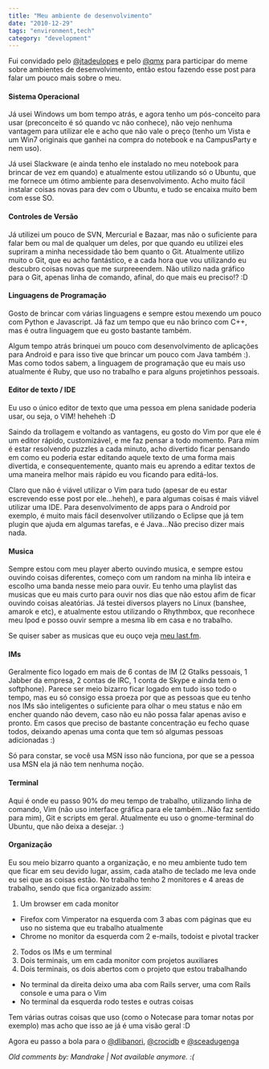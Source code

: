 ```yaml
---
title: "Meu ambiente de desenvolvimento"
date: "2010-12-29"
tags: "environment,tech"
category: "development"
---
```


Fui convidado pelo [@jtadeulopes](http://twitter.com/#!/jtadeulopes) e
pelo [@qmx](http://twitter.com/#!/qmx) para participar do meme sobre
ambientes de desenvolvimento, então estou fazendo esse post para falar
um pouco mais sobre o meu.

#### Sistema Operacional

Já usei Windows um bom tempo atrás, e agora tenho um pós-conceito para
usar (preconceito é só quando vc não conhece), não vejo nenhuma
vantagem para utilizar ele e acho que não vale o preço (tenho um Vista
e um Win7 originais que ganhei na compra do notebook e na CampusParty
e nem uso).

Já usei Slackware (e ainda tenho ele instalado no meu notebook para
brincar de vez em quando) e atualmente estou utilizando só o Ubuntu,
que me fornece um ótimo ambiente para desenvolvimento. Acho muito
fácil instalar coisas novas para dev com o Ubuntu, e tudo se encaixa
muito bem com esse SO.

#### Controles de Versão

Já utilizei um pouco de SVN, Mercurial e Bazaar, mas não o suficiente
para falar bem ou mal de qualquer um deles, por que quando eu utilizei
eles supriram a minha necessidade tão bem quanto o Git.  Atualmente
utilizo muito o Git, que eu acho fantástico, e a cada hora que vou
utilizando eu descubro coisas novas que me surpreeendem.  Não utilizo
nada gráfico para o Git, apenas linha de comando, afinal, do que mais
eu preciso!? :D

#### Linguagens de Programação

Gosto de brincar com várias linguagens e sempre estou mexendo um pouco
com Python e Javascript. Já faz um tempo que eu não brinco com C++,
mas é outra linguagem que eu gosto bastante também.

Algum tempo atrás brinquei um pouco com desenvolvimento de aplicações
para Android e para isso tive que brincar um pouco com Java também :).
Mas como todos sabem, a linguagem de programação que eu mais uso
atualmente é Ruby, que uso no trabalho e para alguns projetinhos
pessoais.

#### Editor de texto / IDE

Eu uso o único editor de texto que uma pessoa em plena sanidade
poderia usar, ou seja, o VIM! heheheh :D

Saindo da trollagem e voltando as vantagens, eu gosto do Vim por que
ele é um editor rápido, customizável, e me faz pensar a todo
momento. Para mim é estar resolvendo puzzles a cada minuto, acho
divertido ficar pensando em como eu poderia estar editando aquele
texto de uma forma mais divertida, e consequentemente, quanto mais eu
aprendo a editar textos de uma maneira melhor mais rápido eu vou
ficando para editá-los.

Claro que não é viável utilizar o Vim para tudo (apesar de eu estar
escrevendo esse post por ele...heheh), e para algumas coisas é mais
viável utilizar uma IDE. Para desenvolvimento de apps para o Android
por exemplo, é muito mais fácil desenvolver utilizando o Eclipse que
já tem plugin que ajuda em algumas tarefas, e é Java...Não preciso
dizer mais nada.

#### Musica
Sempre estou com meu player aberto ouvindo musica, e sempre estou ouvindo coisas diferentes, começo com um random na minha lib inteira e escolho uma banda nesse meio para ouvir.
Eu tenho uma playlist das musicas que eu mais curto para ouvir nos dias que não estou afim de ficar ouvindo coisas aleatórias.
Já testei diversos players no Linux (banshee, amarok e etc), e atualmente estou utilizando o Rhythmbox, que reconhece meu Ipod e posso ouvir sempre a mesma lib em casa e no trabalho.

Se quiser saber as musicas que eu ouço veja [meu last.fm](http://last.fm/user/pothix).

#### IMs

Geralmente fico logado em mais de 6 contas de IM (2 Gtalks pessoais, 1
Jabber da empresa, 2 contas de IRC, 1 conta de Skype e ainda tem o
softphone).  Parece ser meio bizarro ficar logado em tudo isso todo o
tempo, mas eu só consigo essa proeza por que as pessoas que eu tenho
nos IMs são inteligentes o suficiente para olhar o meu status e não em
encher quando não devem, caso não eu não possa falar apenas aviso e
pronto.  Em casos que preciso de bastante concentração eu fecho quase
todos, deixando apenas uma conta que tem só algumas pessoas
adicionadas :)

Só para constar, se você usa MSN isso não funciona, por que se a
pessoa usa MSN ela já não tem nenhuma noção.

#### Terminal

Aqui é onde eu passo 90% do meu tempo de trabalho, utilizando linha de
comando, Vim (não uso interface gráfica para ele também...Não faz
sentido para mim), Git e scripts em geral.  Atualmente eu uso o
gnome-terminal do Ubuntu, que não deixa a desejar. :)

#### Organização

Eu sou meio bizarro quanto a organização, e no meu ambiente tudo tem
que ficar em seu devido lugar, assim, cada atalho de teclado me leva
onde eu sei que as coisas estão.  No trabalho tenho 2 monitores e 4
areas de trabalho, sendo que fica organizado assim:

1. Um browser em cada monitor 
  * Firefox com Vimperator na esquerda com 3 abas com páginas que eu uso no sistema que eu trabalho atualmente
  * Chrome no monitor da esquerda com 2 e-mails, todoist e pivotal tracker
2. Todos os IMs e um terminal
3. Dois terminais, um em cada monitor com projetos auxiliares
4. Dois terminais, os dois abertos com o projeto que estou trabalhando
  * No terminal da direita deixo uma aba com Rails server, uma com Rails console e uma para o Vim
  * No terminal da esquerda rodo testes e outras coisas

Tem várias outras coisas que uso (como o Notecase para tomar notas por
exemplo) mas acho que isso ae já é uma visão geral :D

Agora eu passo a bola para o
[@dlibanori](http://twitter.com/#!/dlibanori),
[@crocidb](http://twitter.com/#!/crocidb) e
[@sceadugenga](http://twitter.com/#!/bbcoimbra)



_Old comments by: Mandrake | Not available anymore. :(_
